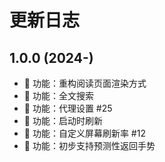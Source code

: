 # 更新日志

## 1.0.0 (2024-)

- 🚀 功能：重构阅读页面渲染方式
- 🚀 功能：全文搜索
- 🚀 功能：代理设置 #25
- 🚀 功能：启动时刷新
- 🚀 功能：自定义屏幕刷新率 #12
- 🚀 功能：初步支持预测性返回手势
